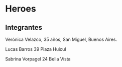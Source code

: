 # Heroes 

## Integrantes 
 
Verónica Velazco, 35 años, San Miguel, Buenos Aires.
 
Lucas Barros 39 Plaza Huicul

Sabrina Vorpagel    24 Bella Vista 
